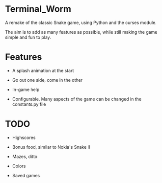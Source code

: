 Terminal_Worm
=============

A remake of the classic Snake game, using Python and the curses module.

The aim is to add as many features as possible, while still making the game simple and fun to play.

Features
=============

- A splash animation at the start

- Go out one side, come in the other

- In-game help

- Configurable. Many aspects of the game can be changed in the
  constants.py file

TODO
==============

- Highscores

- Bonus food, similar to Nokia's Snake II

- Mazes, ditto

- Colors

- Saved games
